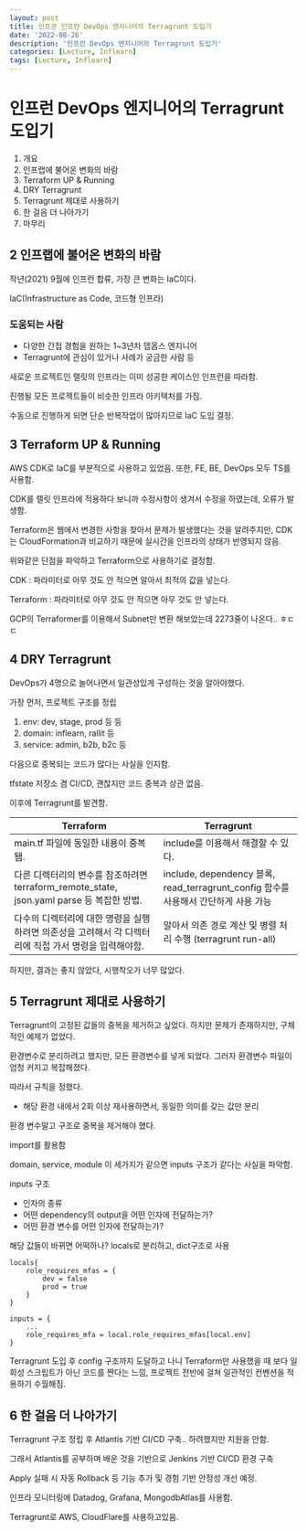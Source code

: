 ```yaml
---
layout: post
title: 인프콘 인프런 DevOps 엔지니어의 Terragrunt 도입기
date: '2022-08-26'
description: '인프런 DevOps 엔지니어의 Terragrunt 도입기'
categories: [Lecture, Inflearn]
tags: [Lecture, Inflearn]
---
```

# 인프런 DevOps 엔지니어의 Terragrunt 도입기

1. 개요
2. 인프랩에 불어온 변화의 바람
3. Terraform UP & Running
4. DRY Terragrunt
5. Terragrunt 제대로 사용하기
6. 한 걸음 더 나아가기
7. 마무리



## 2 인프랩에 불어온 변화의 바람

작년(2021) 9월에 인프런 합류, 가장 큰 변화는 IaC이다.

IaC(Infrastructure as Code, 코드형 인프라)



### 도움되는 사람

- 다양한 간접 경험을 원하는 1~3년차 뎁옵스 엔지니어
- Terragrunt에 관심이 있거나 사례가 궁금한 사람 등

새로운 프로젝트인 랠릿의 인프라는 이미 성공한 케이스인 인프런을 따라함.

진행될 모든 프로젝트들이 비슷한 인프라 아키텍처를 가짐.

수동으로 진행하게 되면 단순 반복작업이 많아지므로 IaC 도입 결정.

## 3 Terraform UP & Running

AWS CDK로 IaC를 부분적으로 사용하고 있었음. 또한, FE, BE, DevOps 모두 TS를 사용함.

CDK를 랠릿 인프라에 적용하다 보니까 수정사항이 생겨서 수정을 하였는데, 오류가 발생함.

Terraform은 웹에서 변경한 사항을 찾아서 문제가 발생했다는 것을 알려주지만, CDK는 CloudFormation과 비교하기 때문에 실시간을 인프라의 상태가 반영되지 않음.

위와같은 단점을 파악하고 Terraform으로 사용하기로 결정함.

CDK : 파라미터로 아무 것도 안 적으면 알아서 최적의 값을 넣는다.

Terraform : 파라미터로 아무 것도 안 적으면 아무 것도 안 넣는다.



GCP의 Terraformer를 이용해서 Subnet만 변환 해보았는데 2273줄이 나온다.. ㅎㄷㄷ

## 4 DRY Terragrunt

DevOps가 4명으로 늘어나면서 일관성있게 구성하는 것을 알아야했다.



가장 먼저, 프로젝트 구조를 정립

1. env: dev, stage, prod 등 등
2. domain: inflearn, rallit 등
3. service: admin, b2b, b2c 등



다음으로 중복되는 코드가 많다는 사실을 인지함.

tfstate 저장소 겸 CI/CD, 괜찮지만 코드 중복과 상관 없음.

이후에 Terragrunt를 발견함.

| Terraform                                                    | Terragrunt                                                   |
| ------------------------------------------------------------ | ------------------------------------------------------------ |
| main.tf 파일에 동일한 내용이 중복됌.                         | include를 이용해서 해결할 수 있다.                           |
| 다른 디렉터리의 변수를 참조하려면 terraform_remote_state, json.yaml parse 등 복잡한 방법. | include, dependency 블록, read_terragrunt_config 함수를 사용해서 간단하게 사용 가능 |
| 다수의 디렉터리에 대한 명령을 실행하려면 의존성을 고려해서 각 디렉터리에 직접 가서 명령을 입력해야함. | 알아서 의존 경로 계산 및 병렬 처리 수행 (terragrunt run-all) |



하지만, 결과는 좋지 않았다, 시행착오가 너무 많았다.



## 5 Terragrunt 제대로 사용하기

Terragrunt의 고정된 값들의 중복을 제거하고 싶었다. 하지만 문제가 존재하지만, 구체적인 예제가 없었다.

환경변수로 분리하려고 했지만, 모든 환경변수를 넣게 되었다. 그러자 환경변수 파일이 엄청 커지고 복잡해졌다.

따라서 규칙을 정했다.

- 해당 환경 내에서 2회 이상 재사용하면서, 동일한 의미를 갖는 값만 분리



환경 변수말고 구조로 중복을 제거해야 했다.

import를 활용함

domain, service, module 이 세가지가 같으면 inputs 구조가 같다는 사실을 파악함.

inputs 구조

- 인자의 종류
- 어떤 dependency의 output을 어떤 인자에 전달하는가?
- 어떤 환경 변수를 어떤 인자에 전달하는가?



해당 값들이 바뀌면 어떡하나? locals로 분리하고, dict구조로 사용

```
locals{
	role_requires_mfas = {
		dev = false
		prod = true
	}
}

inputs = {
	...
	role_requires_mfa = local.role_requires_mfas[local.env]
}
```



Terragrunt 도입 후 config 구조까지 도달하고 나니 Terraform만 사용했을 때 보다 일회성 스크립트가 아닌 코드를 짠다는 느낌, 프로젝트 전반에 걸쳐 일관적인 컨벤션을 적용하기 수월해짐.



## 6 한 걸음 더 나아가기

Terragrunt 구조 정립 후 Atlantis 기반 CI/CD 구축.. 하려했지만 지원을 안함.

그래서 Atlantis를 공부하며 배운 것을 기반으로 Jenkins 기반 CI/CD 환경 구축

Apply 실패 시 자동 Rollback 등 기능 추가 및 경험 기반 안정성 개선 예정.

인프라 모니터링에 Datadog, Grafana, MongodbAtlas를 사용함.

Terragrunt로 AWS, CloudFlare를 사용하고있음.
